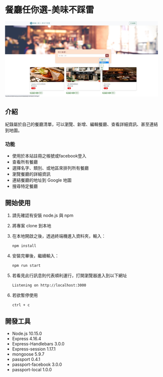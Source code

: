 # 餐廳任你選-美味不踩雷

![Index page about Restaurant List](./public/image/S3.A8(revised).jpg)

## 介紹

紀錄屬於自己的餐廳清單，可以瀏覽、新增、編輯餐廳、查看詳細資訊、甚至連結到地圖。

### 功能
- 使用於本站註冊之帳號或facebook登入
- 查看所有餐廳
- 選擇名字、類別、或地區來排列所有餐廳
- 瀏覽餐廳的詳細資訊
- 連結餐廳的地址到 Google 地圖
- 搜尋特定餐廳

## 開始使用

1. 請先確認有安裝 node.js 與 npm
2. 將專案 clone 到本地
3. 在本地開啟之後，透過終端機進入資料夾，輸入：

   ```bash
   npm install
   ```

4. 安裝完畢後，繼續輸入：

   ```bash
   npm run start
   ```

5. 若看見此行訊息則代表順利運行，打開瀏覽器進入到以下網址

   ```bash
   Listening on http://localhost:3000
   ```

6. 若欲暫停使用

   ```bash
   ctrl + c
   ```

## 開發工具

- Node.js 10.15.0
- Express 4.16.4
- Express-Handlebars 3.0.0
- Express-session 1.17.1
- mongoose 5.9.7
- passport 0.4.1
- passport-facebook 3.0.0
- passport-local 1.0.0
